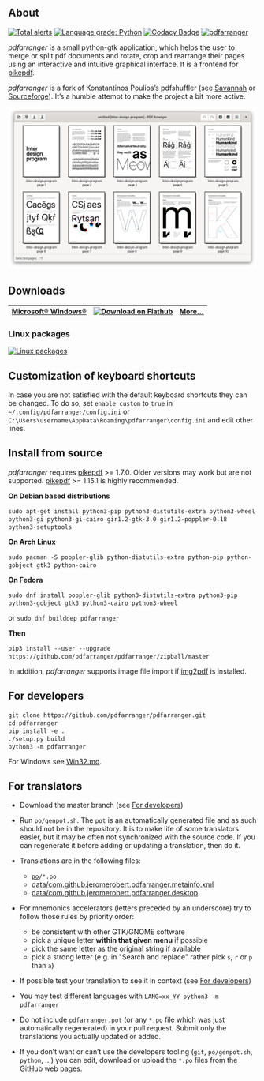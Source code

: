## About

[![Total alerts](https://img.shields.io/lgtm/alerts/g/pdfarranger/pdfarranger.svg?logo=lgtm&logoWidth=18)](https://lgtm.com/projects/g/pdfarranger/pdfarranger/alerts/)
[![Language grade: Python](https://img.shields.io/lgtm/grade/python/g/pdfarranger/pdfarranger.svg?logo=lgtm&logoWidth=18)](https://lgtm.com/projects/g/pdfarranger/pdfarranger/context:python)
[![Codacy Badge](https://app.codacy.com/project/badge/Grade/1be9c9a69f3a44b79612cc5b2887c0f7)](https://www.codacy.com/gh/pdfarranger/pdfarranger/dashboard?utm_source=github.com&amp;utm_medium=referral&amp;utm_content=pdfarranger/pdfarranger&amp;utm_campaign=Badge_Grade)
[![pdfarranger](https://github.com/pdfarranger/pdfarranger/workflows/pdfarranger/badge.svg)](https://github.com/pdfarranger/pdfarranger/actions?query=workflow%3Apdfarranger+branch%3Amaster)

*pdfarranger* is a small python-gtk application, which helps the user to merge
or split pdf documents and rotate, crop and rearrange their pages using an
interactive and intuitive graphical interface. It is a frontend for
[pikepdf](https://github.com/pikepdf/pikepdf).

*pdfarranger* is a fork of Konstantinos Poulios’s pdfshuffler
(see [Savannah](https://savannah.nongnu.org/projects/pdfshuffler) or
[Sourceforge](http://sourceforge.net/projects/pdfshuffler)).
It’s a humble attempt to make the project a bit more active.

![screenshot of pdfarranger](https://github.com/pdfarranger/pdfarranger/raw/master/data/screenshot.png)

## Downloads

| [Microsoft® Windows®](https://github.com/pdfarranger/pdfarranger/releases) | <a href='https://flathub.org/apps/details/com.github.jeromerobert.pdfarranger'><img width='120' alt='Download on Flathub' src='https://flathub.org/assets/badges/flathub-badge-en.svg'/></a> | [More…](https://github.com/pdfarranger/pdfarranger/wiki/Binary-packages) |
| --------------------------------------------------------------------------- | -------------------------------------------------------------------------------------------------------------------------------------------------------------------------------------------- | ------------------------------------------------------------------------- |

### Linux packages

[![Linux packages](https://repology.org/badge/vertical-allrepos/pdfarranger.svg?columns=4)](https://repology.org/project/pdfarranger/versions)

## Customization of keyboard shortcuts

In case you are not satisfied with the default keyboard shortcuts they can be
changed. To do so, set `enable_custom` to `true` in
`~/.config/pdfarranger/config.ini` or
`C:\Users\username\AppData\Roaming\pdfarranger\config.ini` and edit other
lines.

## Install from source

*pdfarranger* requires [pikepdf](https://github.com/pikepdf/pikepdf) >= 1.7.0. Older versions may work
but are not supported. [pikepdf](https://github.com/pikepdf/pikepdf) >= 1.15.1 is highly recommended.

**On Debian based distributions**

```
sudo apt-get install python3-pip python3-distutils-extra python3-wheel python3-gi python3-gi-cairo gir1.2-gtk-3.0 gir1.2-poppler-0.18 python3-setuptools
```

**On Arch Linux**

```
sudo pacman -S poppler-glib python-distutils-extra python-pip python-gobject gtk3 python-cairo
```

**On Fedora**

```
sudo dnf install poppler-glib python3-distutils-extra python3-pip python3-gobject gtk3 python3-cairo python3-wheel
```
or `sudo dnf builddep pdfarranger`

**Then**

```
pip3 install --user --upgrade https://github.com/pdfarranger/pdfarranger/zipball/master
```

In addition, *pdfarranger* supports image file import if [img2pdf](https://gitlab.mister-muffin.de/josch/img2pdf) is installed.

## For developers

```
git clone https://github.com/pdfarranger/pdfarranger.git
cd pdfarranger
pip install -e .
./setup.py build
python3 -m pdfarranger
```

For Windows see [Win32.md](Win32.md).

## For translators

-   Download the master branch (see [For developers](#for-developers))

-   Run `po/genpot.sh`. The `pot` is an automatically generated file and as such
    should not be in the repository. It is to make life of some translators
    easier, but it may be often not synchronized with the source code. If you can
    regenerate it before adding or updating a translation, then do it.

-   Translations are in the following files:
    -   [`po`](po)`/*.po`
    -   [data/com.github.jeromerobert.pdfarranger.metainfo.xml](data/com.github.jeromerobert.pdfarranger.metainfo.xml)
    -   [data/com.github.jeromerobert.pdfarranger.desktop](data/com.github.jeromerobert.pdfarranger.desktop)

-   For mnemonics accelerators (letters preceded by an underscore) try to follow
    those rules by priority order:
    -   be consistent with other GTK/GNOME software
    -   pick a unique letter **within that given menu** if possible
    -   pick the same letter as the original string if available
    -   pick a strong letter (e.g. in "Search and replace" rather pick `s`, `r` or `p` than `a`)

-   If possible test your translation to see it in context (see [For developers](#for-developers))

-   You may test different languages with `LANG=xx_YY python3 -m pdfarranger`

-   Do not include `pdfarranger.pot` (or any `*.po` file which was just
    automatically regenerated) in your pull request. Submit only the translations
    you actually updated or added.

-   If you don’t want or can’t use the developers tooling (`git`,
    `po/genpot.sh`, `python`, …) you can edit, download or upload the `*.po`
    files from the GitHub web pages.
